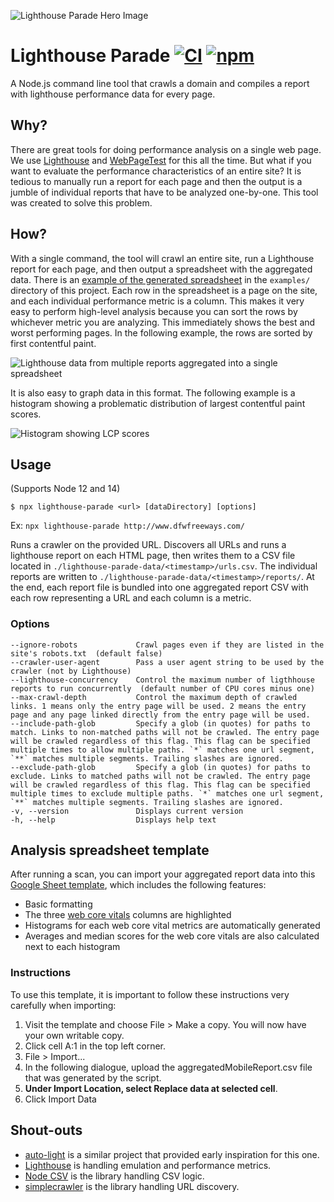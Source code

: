 ![Lighthouse Parade Hero Image](https://raw.githubusercontent.com/cloudfour/lighthouse-parade/master/assets/hero.svg)

# Lighthouse Parade [![CI](https://github.com/cloudfour/lighthouse-parade/workflows/CI/badge.svg)](https://github.com/cloudfour/lighthouse-parade/actions?query=workflow%3ACI) [![npm](https://img.shields.io/npm/v/lighthouse-parade)](https://www.npmjs.com/package/lighthouse-parade)

A Node.js command line tool that crawls a domain and compiles a report with lighthouse performance data for every page.

## Why?

There are great tools for doing performance analysis on a single web page. We use [Lighthouse](https://developers.google.com/web/tools/lighthouse) and [WebPageTest](https://webpagetest.org/) for this all the time. But what if you want to evaluate the performance characteristics of an entire site? It is tedious to manually run a report for each page and then the output is a jumble of individual reports that have to be analyzed one-by-one. This tool was created to solve this problem.

## How?

With a single command, the tool will crawl an entire site, run a Lighthouse report for each page, and then output a spreadsheet with the aggregated data. There is an [example of the generated spreadsheet](./examples/exampleAggregatedMobileReport.csv) in the `examples/` directory of this project. Each row in the spreadsheet is a page on the site, and each individual performance metric is a column. This makes it very easy to perform high-level analysis because you can sort the rows by whichever metric you are analyzing. This immediately shows the best and worst performing pages. In the following example, the rows are sorted by first contentful paint.

![Lighthouse data from multiple reports aggregated into a single spreadsheet](./assets/lighthouse-data-by-lcp.png)

It is also easy to graph data in this format. The following example is a histogram showing a problematic distribution of largest contentful paint scores.

![Histogram showing LCP scores](./assets/lcp_histogram.svg)

## Usage

(Supports Node 12 and 14)

```
$ npx lighthouse-parade <url> [dataDirectory] [options]
```

Ex: `npx lighthouse-parade http://www.dfwfreeways.com/`

Runs a crawler on the provided URL. Discovers all URLs and runs a lighthouse report on each HTML page, then writes them to a CSV file located in `./lighthouse-parade-data/<timestamp>/urls.csv`. The individual reports are written to `./lighthouse-parade-data/<timestamp>/reports/`. At the end, each report file is bundled into one aggregated report CSV with each row representing a URL and each column is a metric.

### Options

```
--ignore-robots             Crawl pages even if they are listed in the site's robots.txt  (default false)
--crawler-user-agent        Pass a user agent string to be used by the crawler (not by Lighthouse)
--lighthouse-concurrency    Control the maximum number of ligthhouse reports to run concurrently  (default number of CPU cores minus one)
--max-crawl-depth           Control the maximum depth of crawled links. 1 means only the entry page will be used. 2 means the entry page and any page linked directly from the entry page will be used.
--include-path-glob         Specify a glob (in quotes) for paths to match. Links to non-matched paths will not be crawled. The entry page will be crawled regardless of this flag. This flag can be specified multiple times to allow multiple paths. `*` matches one url segment, `**` matches multiple segments. Trailing slashes are ignored.
--exclude-path-glob         Specify a glob (in quotes) for paths to exclude. Links to matched paths will not be crawled. The entry page will be crawled regardless of this flag. This flag can be specified multiple times to exclude multiple paths. `*` matches one url segment, `**` matches multiple segments. Trailing slashes are ignored.
-v, --version               Displays current version
-h, --help                  Displays help text
```

## Analysis spreadsheet template

After running a scan, you can import your aggregated report data into this [Google Sheet template](https://docs.google.com/spreadsheets/d/1n2VtFjLH5PzVQ-PCGCHc03ZFO79OT7CU_2lsMc6jFUI), which includes the following features:

- Basic formatting
- The three [web core vitals](https://web.dev/vitals/) columns are highlighted
- Histograms for each web core vital metrics are automatically generated
- Averages and median scores for the web core vitals are also calculated next to each histogram

### Instructions

To use this template, it is important to follow these instructions very carefully when importing:

1. Visit the template and choose File > Make a copy. You will now have your own writable copy.
1. Click cell A:1 in the top left corner.
1. File > Import...
1. In the following dialogue, upload the aggregatedMobileReport.csv file that was generated by the script.
1. **Under Import Location, select Replace data at selected cell**.
1. Click Import Data

## Shout-outs

- [auto-light](https://github.com/TGiles/auto-lighthouse) is a similar project that provided early inspiration for this one.
- [Lighthouse](https://github.com/GoogleChrome/lighthouse) is handling emulation and performance metrics.
- [Node CSV](https://csv.js.org/) is the library handling CSV logic.
- [simplecrawler](https://github.com/simplecrawler/simplecrawler) is the library handling URL discovery.
